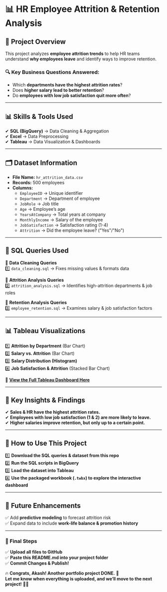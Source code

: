 # 📊 HR Employee Attrition & Retention Analysis  

## 🚀 Project Overview  
This project analyzes **employee attrition trends** to help HR teams understand **why employees leave** and identify ways to improve retention.  

### **🔍 Key Business Questions Answered:**
- Which **departments have the highest attrition rates**?  
- Does **higher salary lead to better retention**?  
- Do **employees with low job satisfaction quit more often**?  

---

## 📊 **Skills & Tools Used**
✔ **SQL (BigQuery)** → Data Cleaning & Aggregation  
✔ **Excel** → Data Preprocessing  
✔ **Tableau** → Data Visualization & Dashboards  

---

## 🗂 **Dataset Information**
- **File Name:** `hr_attrition_data.csv`  
- **Records:** 500 employees  
- **Columns:**
  - `EmployeeID` → Unique identifier  
  - `Department` → Department of employee  
  - `JobRole` → Job title  
  - `Age` → Employee’s age  
  - `YearsAtCompany` → Total years at company  
  - `MonthlyIncome` → Salary of the employee  
  - `JobSatisfaction` → Satisfaction rating (1-4)  
  - `Attrition` → Did the employee leave? ("Yes"/"No")  

---

## 📜 **SQL Queries Used**
📌 **Data Cleaning Queries**  
1️⃣ `data_cleaning.sql` → Fixes missing values & formats data  

📌 **Attrition Analysis Queries**  
2️⃣ `attrition_analysis.sql` → Identifies high-attrition departments & job roles  

📌 **Retention Analysis Queries**  
3️⃣ `employee_retention.sql` → Examines salary & job satisfaction factors  

---

## 📊 **Tableau Visualizations**
1️⃣ **Attrition by Department** (Bar Chart)  
2️⃣ **Salary vs. Attrition** (Bar Chart)  
3️⃣ **Salary Distribution (Histogram)**  
4️⃣ **Job Satisfaction & Attrition** (Stacked Bar Chart)  

📌 **[View the Full Tableau Dashboard Here](#add-your-public-tableau-link-here)**  

---

## **📌 Key Insights & Findings**
✔ **Sales & HR have the highest attrition rates.**  
✔ **Employees with low job satisfaction (1 & 2) are more likely to leave.**  
✔ **Higher salaries improve retention, but only up to a certain point.**  

---

## **📌 How to Use This Project**
1️⃣ **Download the SQL queries & dataset from this repo**  
2️⃣ **Run the SQL scripts in BigQuery**  
3️⃣ **Load the dataset into Tableau**  
4️⃣ **Use the packaged workbook (`.twbx`) to explore the interactive dashboard**  

---

## **📌 Future Enhancements**
✅ Add **predictive modeling** to forecast attrition risk  
✅ Expand data to include **work-life balance & promotion history**  

---

### **🚀 Final Steps**
✅ **Upload all files to GitHub**  
✅ **Paste this README.md into your project folder**  
✅ **Commit Changes & Publish!**  

🔥 **Congrats, Akash! Another portfolio project DONE.** 🚀  
**Let me know when everything is uploaded, and we’ll move to the next project!** 🎉💪  
